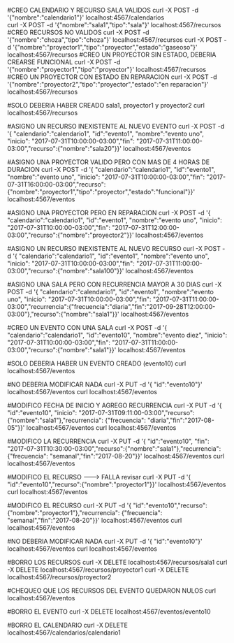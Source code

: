 #CREO CALENDARIO Y RECURSO SALA VALIDOS
curl -X POST -d '{"nombre":"calendario1"}' localhost:4567/calendarios   
curl -X POST -d '{"nombre":"sala1","tipo":"sala"}' localhost:4567/recursos
#CREO RECURSOS NO VALIDOS
curl -X POST -d '{"nombre":"choza","tipo":"choza"}' localhost:4567/recursos
curl -X POST -d '{"nombre":"proyector1","tipo":"proyector","estado":"gaseoso"}' localhost:4567/recursos
#CREO UN PROYECTOR SIN ESTADO, DEBERIA CREARSE FUNCIONAL
curl -X POST -d '{"nombre":"proyector1","tipo":"proyector"}' localhost:4567/recursos
#CREO UN PROYECTOR CON ESTADO EN REPARACION
curl -X POST -d '{"nombre":"proyector2","tipo":"proyector","estado":"en reparacion"}' localhost:4567/recursos

#SOLO DEBERIA HABER CREADO sala1, proyector1 y proyector2
curl localhost:4567/recursos

#ASIGNO UN RECURSO INEXISTENTE AL NUEVO EVENTO
curl -X POST  -d '{ "calendario":"calendario1", "id":"evento1", "nombre":"evento uno", "inicio": "2017-07-31T10:00:00-03:00","fin": "2017-07-31T11:00:00-03:00","recurso":{"nombre":"sala20"}}' localhost:4567/eventos

#ASIGNO UNA PROYECTOR VALIDO PERO CON MAS DE 4 HORAS DE DURACION
curl -X POST  -d '{ "calendario":"calendario1", "id":"evento1", "nombre":"evento uno", "inicio": "2017-07-31T10:00:00-03:00","fin": "2017-07-31T16:00:00-03:00","recurso":{"nombre":"proyector1","tipo":"proyector","estado":"funcional"}}' localhost:4567/eventos

#ASIGNO UNA PROYECTOR PERO EN REPARACION
curl -X POST  -d '{ "calendario":"calendario1", "id":"evento1", "nombre":"evento uno", "inicio": "2017-07-31T10:00:00-03:00","fin": "2017-07-31T12:00:00-03:00","recurso":{"nombre":"proyector2"}}' localhost:4567/eventos

#ASIGNO UN RECURSO INEXISTENTE AL NUEVO RECURSO
curl -X POST  -d '{ "calendario":"calendario1", "id":"evento1", "nombre":"evento uno", "inicio": "2017-07-31T10:00:00-03:00","fin": "2017-07-31T11:00:00-03:00","recurso":{"nombre":"sala100"}}' localhost:4567/eventos

#ASIGNO UNA SALA PERO CON RECURRENCIA MAYOR A 30 DIAS
curl -X POST  -d '{ "calendario":"calendario1", "id":"evento1", "nombre":"evento uno", "inicio": "2017-07-31T10:00:00-03:00","fin": "2017-07-31T11:00:00-03:00","recurrencia":{"frecuencia":"diaria","fin":"2017-09-28T12:00:00-03:00"},"recurso":{"nombre":"sala1"}}' localhost:4567/eventos

#CREO UN EVENTO CON UNA SALA
curl -X POST  -d '{ "calendario":"calendario1", "id":"evento10", "nombre":"evento diez", "inicio": "2017-07-31T10:00:00-03:00","fin": "2017-07-31T11:00:00-03:00","recurso":{"nombre":"sala1"}}' localhost:4567/eventos

#SOLO DEBERIA HABER UN EVENTO CREADO (evento10)
curl localhost:4567/eventos

#NO DEBERIA MODIFICAR NADA
curl -X PUT -d '{ "id":"evento10"}' localhost:4567/eventos
curl localhost:4567/eventos

#MODIFICO FECHA DE INICIO Y AGREGO RECURRENCIA
curl -X PUT -d '{ "id":"evento10", "inicio": "2017-07-31T09:11:00-03:00","recurso":{"nombre":"sala1"},"recurrencia": {"frecuencia": "diaria","fin":"2017-08-05"}}' localhost:4567/eventos
curl localhost:4567/eventos

#MODIFICO LA RECURRENCIA
curl -X PUT -d '{ "id":"evento10", "fin": "2017-07-31T10:30:00-03:00","recurso":{"nombre":"sala1"},"recurrencia": {"frecuencia": "semanal","fin":"2017-08-20"}}' localhost:4567/eventos
curl localhost:4567/eventos

#MODIFICO EL RECURSO ---> FALLA revisar
curl -X PUT -d '{ "id":"evento10","recurso":{"nombre":"proyector1"}}' localhost:4567/eventos
curl localhost:4567/eventos


#MODIFICO EL RECURSO
curl -X PUT -d '{ "id":"evento10","recurso":{"nombre":"proyector1"},"recurrencia": {"frecuencia": "semanal","fin":"2017-08-20"}}' localhost:4567/eventos
curl localhost:4567/eventos


#NO DEBERIA MODIFICAR NADA
curl -X PUT -d '{ "id":"evento10"}' localhost:4567/eventos
curl localhost:4567/eventos


#BORRO LOS RECURSOS
curl -X DELETE localhost:4567/recursos/sala1
curl -X DELETE localhost:4567/recursos/proyector1
curl -X DELETE localhost:4567/recursos/proyector2


#CHEQUEO QUE LOS RECURSOS DEL EVENTO QUEDARON NULOS
curl localhost:4567/eventos

#BORRO EL EVENTO
curl -X DELETE localhost:4567/eventos/evento10

#BORRO EL CALENDARIO
curl -X DELETE localhost:4567/calendarios/calendario1

